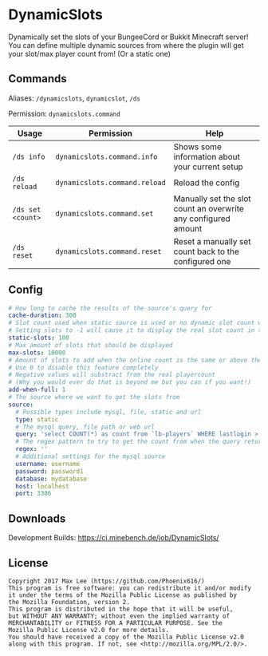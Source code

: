 # DynamicSlots
Dynamically set the slots of your BungeeCord or Bukkit Minecraft server! You can define multiple dynamic sources from where the plugin will get your slot/max player count from! (Or a static one)

## Commands

Aliases: `/dynamicslots`, `dynamicslot`, `/ds`

Permission: `dynamicslots.command`

| Usage             | Permission                    | Help                                                           |
|-------------------|-------------------------------|----------------------------------------------------------------|
| `/ds info`        | `dynamicslots.command.info`   | Shows some information about your current setup                |
| `/ds reload`      | `dynamicslots.command.reload` | Reload the config                                              |
| `/ds set <count>` | `dynamicslots.command.set`    | Manually set the slot count an overwrite any configured amount |
| `/ds reset`       | `dynamicslots.command.reset`  | Reset a manually set count back to the configured one          |

## Config

```yaml
# How long to cache the results of the source's query for
cache-duration: 300
# Slot count used when static source is used or no dynamic slot count was found
# Setting slots to -1 will cause it to display the real slot count in that case
static-slots: 100
# Max amount of slots that should be displayed
max-slots: 10000
# Amount of slots to add when the online count is the same or above the count that would be displayed
# Use 0 to disable this feature completely
# Negative values will substract from the real playercount
# (Why you would ever do that is beyond me but you can if you want!)
add-when-full: 1
# The source where we want to get the slots from
source:
  # Possible types include mysql, file, static and url
  type: static
  # The mysql query, file path or web url
  query: 'select COUNT(*) as count from `lb-players` WHERE lastlogin > DATE_ADD(NOW(), INTERVAL -1 DAY) AND onlinetime > 60'
  # The regex pattern to try to get the count from when the query returns a string
  regex: ''
  # Additional settings for the mysql source
  username: username
  password: password1
  database: mydatabase
  host: localhost
  port: 3306
  ```
  
  ## Downloads
  
  Development Builds: https://ci.minebench.de/job/DynamicSlots/
  
  ## License
  
  ```
Copyright 2017 Max Lee (https://github.com/Phoenix616/)
This program is free software: you can redistribute it and/or modify
it under the terms of the Mozilla Public License as published by
the Mozilla Foundation, version 2.
This program is distributed in the hope that it will be useful,
but WITHOUT ANY WARRANTY; without even the implied warranty of
MERCHANTABILITY or FITNESS FOR A PARTICULAR PURPOSE. See the
Mozilla Public License v2.0 for more details.
You should have received a copy of the Mozilla Public License v2.0
along with this program. If not, see <http://mozilla.org/MPL/2.0/>.
```
